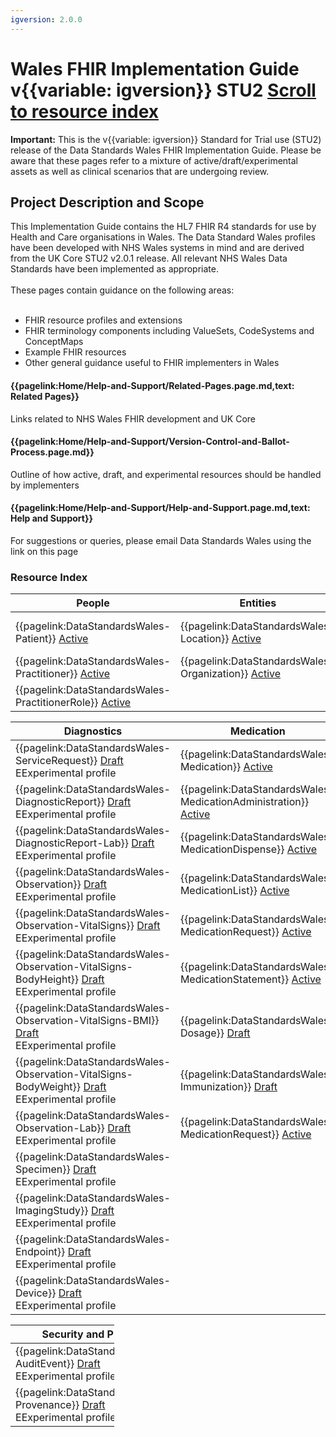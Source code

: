 ```yaml
---
igversion: 2.0.0
---
```


# Wales FHIR Implementation Guide v{{variable: igversion}} STU2 <a class="btn btn-primary justify-content-md-center" href="#resourceindex" role="button" background-color="21305f">Scroll to resource index</a>

<div class="warning"><b>Important:</b> This is the v{{variable: igversion}} Standard for Trial use (STU2) release of the Data Standards Wales FHIR Implementation Guide. Please be aware that these pages refer to a mixture of active/draft/experimental assets as well as clinical scenarios that are undergoing review.</div>



## Project Description and Scope

<div class="container-fluid">
<div class="row">
	<div class="col">
This Implementation Guide contains the HL7 FHIR R4 standards for use by Health and Care organisations in Wales. The Data Standard Wales profiles have been developed with NHS Wales systems in mind and are derived from the UK Core STU2 v2.0.1 release. All relevant NHS Wales Data Standards have been implemented as appropriate.
<br></br>
These pages contain guidance on the following areas:
<br></br>

<ul class="list-group">
<li>FHIR resource profiles and extensions</li>
<li>FHIR terminology components including ValueSets, CodeSystems and ConceptMaps</li>
<li>Example FHIR resources</li>
<li>Other general guidance useful to FHIR implementers in Wales</li>
</ul>

</div>
	<div class="col">
			<div class="col-md-7 card text-center ">
  <div class="card-body">
    <h4 class="card-title"><b>{{pagelink:Home/Help-and-Support/Related-Pages.page.md,text: Related Pages}}</b></h4>
    <p class="card-text">Links related to NHS Wales FHIR development and UK Core</p>
	</div>
	</div>
			<div class="col-md-7 card text-center">
  <div class="card-body">
    <h4 class="card-title"><b>{{pagelink:Home/Help-and-Support/Version-Control-and-Ballot-Process.page.md}}</b></h4>
    <p class="card-text">Outline of how active, draft, and experimental resources should be handled by implementers</p>
				</div>
				</div>
				<div class="col-md-7 card text-center">
				  <div class="card-body">
    <h4 class="card-title"><b>{{pagelink:Home/Help-and-Support/Help-and-Support.page.md,text: Help and Support}}</b></h4>
    <p class="card-text">For suggestions or queries, please email Data Standards Wales using the link on this page</p>
		</div>
			</div>
			</div>
		</div>
	</div>

### Resource Index <a id="resourceindex"></a>

<table class="table table-striped">
  <thead>
    <tr>
      <th scope="col">People</th>
      <th scope="col">Entities</th>
      <th scope="col">Workflow</th>
    </tr>
  </thead>
  <tbody>
    <tr>
      <td scope="row">{{pagelink:DataStandardsWales-Patient}} <a href="/ui/workflow/overview?id=1" class="tagactive" target="_blank">Active</a></td>
      <td>{{pagelink:DataStandardsWales-Location}} <a href="/ui/workflow/overview?id=1" class="tagactive" target="_blank">Active</a></td>	 
      <td>{{pagelink:DataStandardsWales-Encounter}} <a href="/ui/workflow/overview?id=1" class="tagdraft" target="_blank">Draft</a><div class="tagexperimental tt">E<span class="tooltiptext">Experimental profile</span></div></td>	  
    </tr>
    <tr>
      <td scope="row">{{pagelink:DataStandardsWales-Practitioner}} <a href="/ui/workflow/overview?id=1" class="tagactive" target="_blank">Active</a></td>
      <td>{{pagelink:DataStandardsWales-Organization}} <a href="/ui/workflow/overview?id=1" class="tagactive" target="_blank">Active</a></td>
    </tr>
    <tr>
	  <td scope="row">{{pagelink:DataStandardsWales-PractitionerRole}} <a href="/ui/workflow/overview?id=1" class="tagactive" target="_blank">Active</a></td>
    </tr>
  </tbody>
</table>


<table class="table table-striped">
  <thead>
    <tr>
      <th scope="col">Diagnostics</th>
      <th scope="col">Medication</th>
      <th scope="col">Allergy</th>
    </tr>
  </thead>
  <tbody>
    <tr>
      <td scope="row">{{pagelink:DataStandardsWales-ServiceRequest}} <a href="/ui/workflow/overview?id=1" class="tagdraft" target="_blank">Draft</a><div class="tagexperimental tt">E<span class="tooltiptext">Experimental profile</span></td>
      <td>{{pagelink:DataStandardsWales-Medication}} <a href="/ui/workflow/overview?id=1" class="tagactive" target="_blank">Active</a></td>
      <td>{{pagelink:DataStandardsWales-AllergyIntolerance}} <a href="/ui/workflow/overview?id=1" class="tagactive" target="_blank">Active</a></td>
	</tr>
	<tr>
	  <td scope="row">{{pagelink:DataStandardsWales-DiagnosticReport}}  <a href="/ui/workflow/overview?id=1" class="tagdraft" target="_blank">Draft</a><div class="tagexperimental tt">E<span class="tooltiptext">Experimental profile</span></td>
      <td>{{pagelink:DataStandardsWales-MedicationAdministration}} <a href="/ui/workflow/overview?id=1" class="tagactive" target="_blank">Active</a></td>
	  <td>{{pagelink:DataStandardsWales-AllergyList}} <a href="/ui/workflow/overview?id=1" class="tagactive" target="_blank">Active</a></td>
	</tr>
	<tr>
	  <td scope="row">{{pagelink:DataStandardsWales-DiagnosticReport-Lab}}  <a href="/ui/workflow/overview?id=1" class="tagdraft" target="_blank">Draft</a><div class="tagexperimental tt">E<span class="tooltiptext">Experimental profile</span></td>
	  <td>{{pagelink:DataStandardsWales-MedicationDispense}} <a href="/ui/workflow/overview?id=1" class="tagactive" target="_blank">Active</a></td>
	</tr>
	<tr>
	  <td scope="row">{{pagelink:DataStandardsWales-Observation}}  <a href="/ui/workflow/overview?id=1" class="tagdraft" target="_blank">Draft</a><div class="tagexperimental tt">E<span class="tooltiptext">Experimental profile</span></td>
	  <td>{{pagelink:DataStandardsWales-MedicationList}} <a href="/ui/workflow/overview?id=1" class="tagactive" target="_blank">Active</a></td>
	</tr>
	<tr>
  <td scope="row">{{pagelink:DataStandardsWales-Observation-VitalSigns}}  <a href="/ui/workflow/overview?id=1" class="tagdraft" target="_blank">Draft</a><div class="tagexperimental tt">E<span class="tooltiptext">Experimental profile</span></td>
	  <td>{{pagelink:DataStandardsWales-MedicationRequest}} <a href="/ui/workflow/overview?id=1" class="tagactive" target="_blank">Active</a></td>
	</tr>
  <tr>
  <td scope="row">{{pagelink:DataStandardsWales-Observation-VitalSigns-BodyHeight}}  <a href="/ui/workflow/overview?id=1" class="tagdraft" target="_blank">Draft</a><div class="tagexperimental tt">E<span class="tooltiptext">Experimental profile</span></td>
	  <td>{{pagelink:DataStandardsWales-MedicationStatement}} <a href="/ui/workflow/overview?id=1" class="tagactive" target="_blank">Active</a></td>
	</tr>
	<tr>
	  <td scope="row">{{pagelink:DataStandardsWales-Observation-VitalSigns-BMI}}  <a href="/ui/workflow/overview?id=1" class="tagdraft" target="_blank">Draft</a><div class="tagexperimental tt">E<span class="tooltiptext">Experimental profile</span></td>
	  <td>{{pagelink:DataStandardsWales-Dosage}} <a href="/ui/workflow/overview?id=1" class="tagactive" target="_blank">Draft</a></td>
	</tr>
	<tr>
  	  <td scope="row">{{pagelink:DataStandardsWales-Observation-VitalSigns-BodyWeight}}  <a href="/ui/workflow/overview?id=1" class="tagdraft" target="_blank">Draft</a><div class="tagexperimental tt">E<span class="tooltiptext">Experimental profile</span></td>
	  <td>{{pagelink:DataStandardsWales-Immunization}} <a href="/ui/workflow/overview?id=1" class="tagactive" target="_blank">Draft</a></td>
	</tr>
	<tr>
	  <td scope="row">{{pagelink:DataStandardsWales-Observation-Lab}}  <a href="/ui/workflow/overview?id=1" class="tagdraft" target="_blank">Draft</a><div class="tagexperimental tt">E<span class="tooltiptext">Experimental profile</span></td>
	  <td>{{pagelink:DataStandardsWales-MedicationRequest}} <a href="/ui/workflow/overview?id=1" class="tagactive" target="_blank">Active</a></td>
	</tr>
	<tr>
	  <td scope="row">{{pagelink:DataStandardsWales-Specimen}}  <a href="/ui/workflow/overview?id=1" class="tagdraft" target="_blank">Draft</a><div class="tagexperimental tt">E<span class="tooltiptext">Experimental profile</span></td>
	</tr>
	<tr>
	  <td scope="row">{{pagelink:DataStandardsWales-ImagingStudy}}  <a href="/ui/workflow/overview?id=1" class="tagdraft" target="_blank">Draft</a><div class="tagexperimental tt">E<span class="tooltiptext">Experimental profile</span></td>
	</tr>
	<tr>
	  <td scope="row">{{pagelink:DataStandardsWales-Endpoint}}  <a href="/ui/workflow/overview?id=1" class="tagdraft" target="_blank">Draft</a><div class="tagexperimental tt">E<span class="tooltiptext">Experimental profile</span></td>
	</tr>
	<tr>
		<td scope="row">{{pagelink:DataStandardsWales-Device}}  <a href="/ui/workflow/overview?id=1" class="tagdraft" target="_blank">Draft</a><div class="tagexperimental tt">E<span class="tooltiptext">Experimental profile</span></td>
    </tr>
  </tbody>
</table>

<table class="table table-striped" style="width:33%">
  <thead>
    <tr>
      <th scope="col">Security and Privacy</th>
    </tr>
  </thead>
  <tbody>
	</tr>
	<tr>
	  <td scope="row">{{pagelink:DataStandardsWales-AuditEvent}}  <a href="/ui/workflow/overview?id=1" class="tagdraft" target="_blank">Draft</a><div class="tagexperimental tt">E<span class="tooltiptext">Experimental profile</span></td>
	</tr>
	<tr>
      <td scope="row">{{pagelink:DataStandardsWales-Provenance}} <a href="/ui/workflow/overview?id=1" class="tagdraft" target="_blank">Draft</a><div class="tagexperimental tt">E<span class="tooltiptext">Experimental profile</span></td>
    </tr>
  </tbody>
</table>
